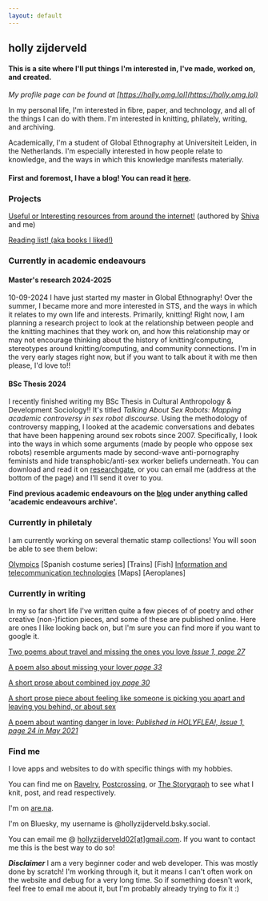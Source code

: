```yaml
---
layout: default
---
```

## holly zijderveld
#### This is a site where I'll put things I'm interested in, I've made, worked on, and created. 

*My profile page can be found at [https://holly.omg.lol](https://holly.omg.lol)*

In my personal life, I'm interested in fibre, paper, and technology, and all of the things I can do with them. I'm interested in knitting, philately, writing, and archiving.

Academically, I'm a student of Global Ethnography at Universiteit Leiden, in the Netherlands. I'm especially interested in how people relate to knowledge, and the ways in which this knowledge manifests materially. 

#### First and foremost, I have a blog! You can read it [here](https://hollyz1jderveld.github.io/blog/contents).

### Projects
[Useful or Interesting resources from around the internet!](https://gl0bsec.github.io/fun_websites.html) (authored by [Shiva](https://gl0bsec.github.io/) and me)

[Reading list! (aka books I liked!)](https://hollyz1jderveld.github.io/reading-list/)

### Currently in academic endeavours

#### Master's research 2024-2025
10-09-2024 I have just started my master in Global Ethnography! Over the summer, I became more and more interested in STS, and the ways in which it relates to my own life and interests. Primarily, knitting! Right now, I am planning a research project to look at the relationship between people and the knitting machines that they work on, and how this relationship may or may not encourage thinking about the history of knitting/computing, stereotypes around knitting/computing, and community connections. I'm in the very early stages right now, but if you want to talk about it with me then please, I'd love to!!

#### BSc Thesis 2024
I recently finished writing my BSc Thesis in Cultural Anthropology & Development Sociology!! It's titled *Talking About Sex Robots: Mapping academic controversy in sex robot discourse*. Using the methodology of controversy mapping, I looked at the academic conversations and debates that have been happening around sex robots since 2007. Specifically, I look into the ways in which some arguments (made by people who oppose sex robots) resemble arguments made by second-wave anti-pornography feminists and hide transphobic/anti-sex worker beliefs underneath. You can download and read it on [researchgate](https://www.researchgate.net/publication/382625206_Talking_About_Sex_Robots_Mapping_academic_controversy_in_sex_robot_discourse), or you can email me (address at the bottom of the page) and I'll send it over to you.

**Find previous academic endeavours on the [blog](https://hollyz1jderveld.github.io/blog/contents) under anything called 'academic endeavours archive'.**

### Currently in philetaly
I am currently working on several thematic stamp collections! You will soon be able to see them below:

[Olympics](https://hollyz1jderveld.github.io/blog/pages/olympics) [Spanish costume series] [Trains] [Fish] [Information and telecommunication technologies](https://hollyz1jderveld.github.io/blog/pages/telecommunication) [Maps] [Aeroplanes]

### Currently in writing
In my so far short life I've written quite a few pieces of of poetry and other creative (non-)fiction pieces, and some of these are published online. Here are ones I like looking back on, but I'm sure you can find more if you want to google it. 

[Two poems about travel and missing the ones you love *Issue 1, page 27*](https://celestitepoetry.wixsite.com/journal/issues)

[A poem also about missing your lover *page 33*](https://warninglines.com/vol02/)

[A short prose about combined joy *page 30*](https://www.calameo.com/read/0066295039cc17c27046b?authid=CCXTNUkrflKT)

[A short prose piece about feeling like someone is picking you apart and leaving you behind, or about sex](https://spillovermagazine.wordpress.com/2021/05/01/clementine/)

[A poem about wanting danger in love: *Published in HOLYFLEA!, Issue 1, page 24 in May 2021*](https://holyflea.files.wordpress.com/2021/04/holyflea-issue-one.pdf)

### Find me
I love apps and websites to do with specific things with my hobbies. 

You can find me on [Ravelry](https://www.ravelry.com/people/Midnight4225), [Postcrossing](https://www.postcrossing.com/user/Midnight4225), or [The Storygraph](https://app.thestorygraph.com/profile/hollyzijderveld) to see what I knit, post, and read respectively. 

I'm on [are.na](https://www.are.na/holly-zijderveld/channels).

I'm on Bluesky, my username is @hollyzijderveld.bsky.social. 

You can email me @ [hollyzijderveld02[at]gmail.com](mailto:hollyzijderveld02@gmail.com). If you want to contact me this is the best way to do so!

***Disclaimer*** I am a very beginner coder and web developer. This was mostly done by scratch! I'm working through it, but it means I can't often work on the website and debug for a very long time. So if something doesn't work, feel free to email me about it, but I'm probably already trying to fix it :)
